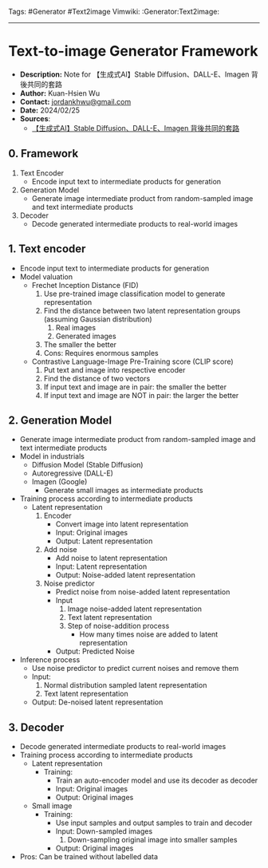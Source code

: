 Tags: #Generator #Text2image
Vimwiki: :Generator:Text2image:

______________________________________________________________________

# Text-to-image Generator Framework

- __Description:__ Note for 【生成式AI】Stable Diffusion、DALL-E、Imagen 背後共同的套路
- __Author:__ Kuan-Hsien Wu
- __Contact:__ jordankhwu@gmail.com
- __Date:__ 2024/02/25
- __Sources__:
  - [【生成式AI】Stable Diffusion、DALL-E、Imagen 背後共同的套路](https://www.youtube.com/watch?v=JbfcAaBT66U)

## 0. Framework

1. Text Encoder
   - Encode input text to intermediate products for generation
2. Generation Model
   - Generate image intermediate product from random-sampled image and text intermediate products
3. Decoder
   - Decode generated intermediate products to real-world images

## 1. Text encoder

- Encode input text to intermediate products for generation
- Model valuation
  - Frechet Inception Distance (FID)
    1. Use pre-trained image classification model to generate representation
    2. Find the distance between two latent representation groups (assuming Gaussian distribution)
       1. Real images
       2. Generated images
    3. The smaller the better
    4. Cons: Requires enormous samples
  - Contrastive Language-Image Pre-Training score (CLIP score)
    1. Put text and image into respective encoder
    2. Find the distance of two vectors
    3. If input text and image are in pair: the smaller the better
    4. If input text and image are NOT in pair: the larger the better

## 2. Generation Model

- Generate image intermediate product from random-sampled image and text intermediate products
- Model in industrials
  - Diffusion Model (Stable Diffusion)
  - Autoregressive (DALL-E)
  - Imagen (Google)
    - Generate small images as intermediate products
- Training process according to intermediate products
  - Latent representation
    1. Encoder
       - Convert image into latent representation
       - Input: Original images
       - Output: Latent representation
    2. Add noise
       - Add noise to latent representation
       - Input: Latent representation
       - Output: Noise-added latent representation
    3. Noise predictor
       - Predict noise from noise-added latent representation
       - Input
         1. Image noise-added latent representation
         2. Text latent representation
         3. Step of noise-addition process
            - How many times noise are added to latent representation
       - Output: Predicted Noise
- Inference process
  - Use noise predictor to predict current noises and remove them
  - Input:
    1. Normal distribution sampled latent representation
    2. Text latent representation
  - Output: De-noised latent representation

## 3. Decoder

- Decode generated intermediate products to real-world images
- Training process according to intermediate products
  - Latent representation
    - Training:
      - Train an auto-encoder model and use its decoder as decoder
      - Input: Original images
      - Output: Original images
  - Small image
    - Training:
      - Use input samples and output samples to train and decoder
      - Input: Down-sampled images
        1. Down-sampling original image into smaller samples
      - Output: Original images
- Pros: Can be trained without labelled data
